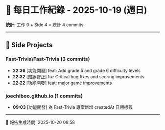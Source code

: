 # 📅 每日工作紀錄 - 2025-10-19 (週日)

**統計**: 工作 0 + Side 4 = 總計 4 commits

---

## 🎨 Side Projects

### Fast-Trivia\Fast-Trivia (3 commits)

- **22:36** [功能開發] feat: Add grade 5 and grade 6 difficulty levels
- **22:32** [錯誤修正] fix: Critical bug fixes and scoring improvements
- **22:22** [功能開發] feat: major game improvements

### joechiboo.github.io (1 commits)

- **09:03** [功能開發] 為 Fast-Trivia 專案新增 createdAt 日期標籤

---

📅 報告生成時間: 2025-10-20 08:58
